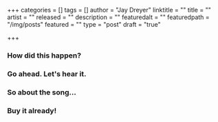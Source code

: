 +++
categories = []
tags = []
author = "Jay Dreyer"
linktitle = ""
title = ""
artist = ""
released = ""
description = ""
featuredalt = ""
featuredpath = "/img/posts"
featured = ""
type = "post"
draft = "true"

+++
<!--more-->
### How did this happen?

### Go ahead. Let's hear it.

### So about the song...

### Buy it already!
